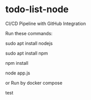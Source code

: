 # todo-list-node
CI/CD Pipeline with GitHub Integration

Run these commands:

sudo apt install nodejs

sudo apt install npm

npm install

node app.js

or Run by docker compose

test
